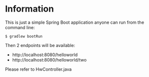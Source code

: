 # Information

This is just a simple Spring Boot application anyone can run from the command line:

    $ gradlew bootRun
    
Then 2 endpoints will be available:

* http://localhost:8080/helloworld
* http://localhost:8080/helloworld/two

Please refer to HwController.java
